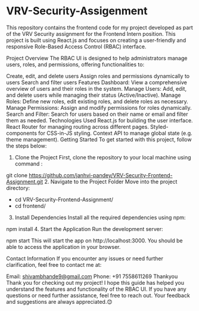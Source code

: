 # VRV-Security-Assigenment
This repository contains the frontend code for my project developed as part of the VRV Security assignment for the Frontend Intern position. This project is built using React.js and focuses on creating a user-friendly and responsive Role-Based Access Control (RBAC) interface.

Project Overview
The RBAC UI is designed to help administrators manage users, roles, and permissions, offering functionalities to:

Create, edit, and delete users
Assign roles and permissions dynamically to users
Search and filter users
Features
Dashboard:
View a comprehensive overview of users and their roles in the system.
Manage Users:
Add, edit, and delete users while managing their status (Active/Inactive).
Manage Roles:
Define new roles, edit existing roles, and delete roles as necessary.
Manage Permissions:
Assign and modify permissions for roles dynamically.
Search and Filter:
Search for users based on their name or email and filter them as needed.
Technologies Used
React.js for building the user interface.
React Router for managing routing across different pages.
Styled-components for CSS-in-JS styling.
Context API to manage global state (e.g. theme management).
Getting Started
To get started with this project, follow the steps below:

1. Clone the Project
First, clone the repository to your local machine using command :

git clone https://github.com/janhvi-pandey/VRV-Security-Frontend-Assignment.git
2. Navigate to the Project Folder
Move into the project directory:

- cd VRV-Security-Frontend-Assignment/ 
- cd frontend/
3. Install Dependencies
Install all the required dependencies using npm:

npm install
4. Start the Application
Run the development server:

npm start
This will start the app on http://localhost:3000. You should be able to access the application in your browser.

Contact Information
If you encounter any issues or need further clarification, feel free to contact me at:

Email: shivambhande9@gmail.com
Phone: +91 7558611269
Thankyou
Thank you for checking out my project! I hope this guide has helped you understand the features and functionality of the RBAC UI. If you have any questions or need further assistance, feel free to reach out. Your feedback and suggestions are always appreciated.😊

